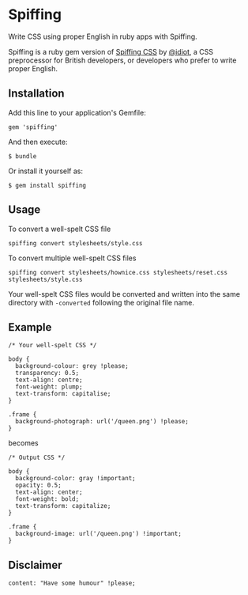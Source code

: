 # Spiffing

Write CSS using proper English in ruby apps with Spiffing. 

Spiffing is a ruby gem version of [Spiffing CSS](http://spiffingcss.com/) by [@idiot](https://twitter.com/idiot), a CSS preprocessor for British developers, or developers who prefer to write proper English.

## Installation

Add this line to your application's Gemfile:

    gem 'spiffing'

And then execute:

    $ bundle

Or install it yourself as:

    $ gem install spiffing

## Usage

To convert a well-spelt CSS file

    spiffing convert stylesheets/style.css

To convert multiple well-spelt CSS files

    spiffing convert stylesheets/hownice.css stylesheets/reset.css stylesheets/style.css

Your well-spelt CSS files would be converted and written into the same directory with `-converted` following the original file name.

## Example

    /* Your well-spelt CSS */
    
    body {
      background-colour: grey !please;
      transparency: 0.5;
      text-align: centre;
      font-weight: plump;
      text-transform: capitalise;
    }
    
    .frame {
      background-photograph: url('/queen.png') !please;
    }

becomes

    /* Output CSS */
    
    body {
      background-color: gray !important;
      opacity: 0.5;
      text-align: center;
      font-weight: bold;
      text-transform: capitalize;
    }
    
    .frame {
      background-image: url('/queen.png') !important;
    }

## Disclaimer

    content: "Have some humour" !please;

